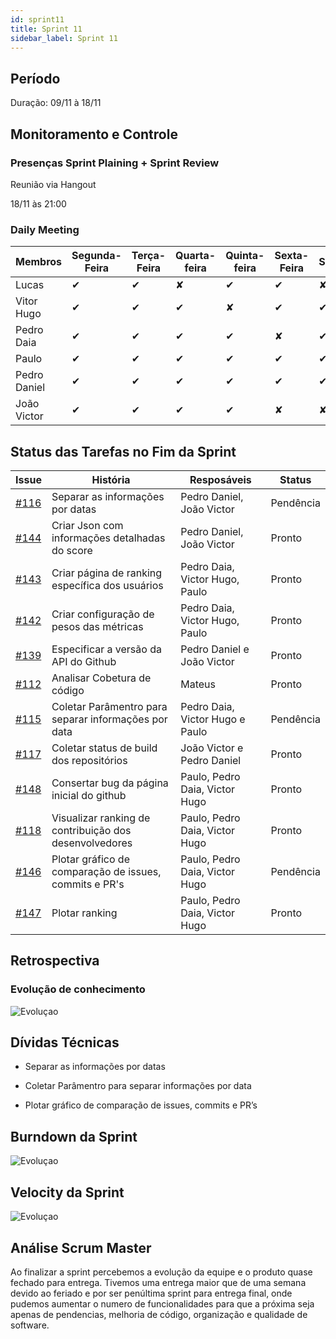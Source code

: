 ```yaml
---
id: sprint11
title: Sprint 11
sidebar_label: Sprint 11
---
```



## Período

  

  

Duração: 09/11 à 18/11

  

  

## Monitoramento e Controle

  

  

  

### Presenças Sprint Plaining + Sprint Review

Reunião via Hangout

18/11 às 21:00

  
  

### Daily Meeting

  

| Membros |Segunda-Feira| Terça-Feira | Quarta-feira | Quinta-feira | Sexta-Feira |Sábado| Domingo
|--|--|--|--|--|--|--|--|
| Lucas | ✔ | ✔ | ✘ | ✔ | ✔ | ✘ | ✘ |
| Vitor Hugo | ✔ | ✔ | ✔ |✘ | ✔ | ✔ | ✔ |
| Pedro Daia | ✔ | ✔ | ✔ |✔ | ✘ | ✔ | ✔ |
| Paulo | ✔ | ✔ | ✔ | ✔ | ✔ | ✔ | ✔ |
| Pedro Daniel | ✔ | ✔ | ✔ |✔ | ✔ | ✔ | ✔ |
| João Victor | ✔ | ✔ | ✔ | ✔ | ✘ | ✘ | ✘ |

  

  

## Status das Tarefas no Fim da Sprint

  

  

| **Issue** | **História** | **Resposáveis** | **Status** |
|--|--|--|--|
| [#116](https://github.com/fga-eps-mds/2019.2-Git-Breakdown/issues/116) | Separar as informações por datas | Pedro Daniel, João Victor | Pendência |
| [#144](https://github.com/fga-eps-mds/2019.2-Git-Breakdown/issues/144) | Criar Json com informações detalhadas do score | Pedro Daniel, João Victor | Pronto |
| [#143](https://github.com/fga-eps-mds/2019.2-Git-Breakdown/issues/143) | Criar página de ranking específica dos usuários | Pedro Daia, Victor Hugo, Paulo | Pronto |
| [#142](https://github.com/fga-eps-mds/2019.2-Git-Breakdown/issues/142) | Criar configuração de pesos das métricas | Pedro Daia, Victor Hugo, Paulo | Pronto |
| [#139](https://github.com/fga-eps-mds/2019.2-Git-Breakdown/issues/139) | Especificar a versão da API do Github | Pedro Daniel e João Victor | Pronto |
| [#112](https://github.com/fga-eps-mds/2019.2-Git-Breakdown/issues/112) | Analisar Cobetura de código | Mateus | Pronto |
| [#115](https://github.com/fga-eps-mds/2019.2-Git-Breakdown/issues/115) | Coletar Parâmentro para separar informações por data | Pedro Daia, Victor Hugo e Paulo | Pendência |
| [#117](https://github.com/fga-eps-mds/2019.2-Git-Breakdown/issues/117) | Coletar status de build dos repositórios | João Victor e Pedro Daniel | Pronto |
| [#148](https://github.com/fga-eps-mds/2019.2-Git-Breakdown/issues/148) | Consertar bug da página inicial do github | Paulo, Pedro Daia, Victor Hugo | Pronto |
| [#118](https://github.com/fga-eps-mds/2019.2-Git-Breakdown/issues/118) | Visualizar ranking de contribuição dos desenvolvedores | Paulo, Pedro Daia, Victor Hugo | Pronto |
| [#146](https://github.com/fga-eps-mds/2019.2-Git-Breakdown/issues/146) | Plotar gráfico de comparação de issues, commits e PR's | Paulo, Pedro Daia, Victor Hugo | Pendência |
| [#147](https://github.com/fga-eps-mds/2019.2-Git-Breakdown/issues/147) | Plotar ranking | Paulo, Pedro Daia, Victor Hugo | Pronto |

  
  
  

  

## Retrospectiva

  

  

### Evolução de conhecimento

  

  

![Evoluçao](https://i.imgur.com/rTbZHiW.png)

  

  

  

## Dívidas Técnicas

- Separar as informações por datas

- Coletar Parâmentro para separar informações por data

- Plotar gráfico de comparação de issues, commits e PR’s

## Burndown da Sprint

![Evoluçao](https://i.imgur.com/NIKrslB.png)



## Velocity da Sprint


![Evoluçao](https://i.imgur.com/P1vtoEz.png)

## Análise Scrum Master
Ao finalizar a sprint percebemos a evolução da equipe e o produto quase fechado para entrega. Tivemos uma entrega maior que de uma semana devido ao feriado e por ser penúltima sprint para entrega final, onde pudemos aumentar o numero de funcionalidades para que a próxima seja apenas de pendencias, melhoria de código, organização e qualidade de software.
